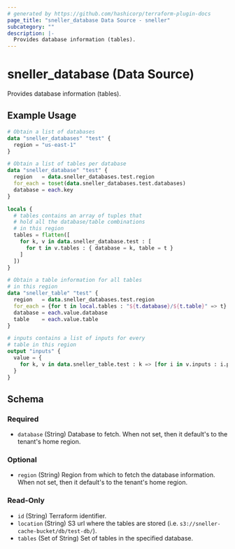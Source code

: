 ```yaml
---
# generated by https://github.com/hashicorp/terraform-plugin-docs
page_title: "sneller_database Data Source - sneller"
subcategory: ""
description: |-
  Provides database information (tables).
---
```


# sneller_database (Data Source)

Provides database information (tables).

## Example Usage

```terraform
# Obtain a list of databases
data "sneller_databases" "test" {
  region = "us-east-1"
}

# Obtain a list of tables per database
data "sneller_database" "test" {
  region   = data.sneller_databases.test.region
  for_each = toset(data.sneller_databases.test.databases)
  database = each.key
}

locals {
  # tables contains an array of tuples that
  # hold all the database/table combinations
  # in this region
  tables = flatten([
    for k, v in data.sneller_database.test : [
      for t in v.tables : { database = k, table = t }
    ]
  ])
}

# Obtain a table information for all tables
# in this region
data "sneller_table" "test" {
  region   = data.sneller_databases.test.region
  for_each = {for t in local.tables : "${t.database}/${t.table}" => t}
  database = each.value.database
  table    = each.value.table
}

# inputs contains a list of inputs for every
# table in this region
output "inputs" {
  value = {
    for k, v in data.sneller_table.test : k => [for i in v.inputs : i.pattern]
  }
}
```

<!-- schema generated by tfplugindocs -->
## Schema

### Required

- `database` (String) Database to fetch. When not set, then it default's to the tenant's home region.

### Optional

- `region` (String) Region from which to fetch the database information. When not set, then it default's to the tenant's home region.

### Read-Only

- `id` (String) Terraform identifier.
- `location` (String) S3 url where the tables are stored (i.e. `s3://sneller-cache-bucket/db/test-db/`).
- `tables` (Set of String) Set of tables in the specified database.



